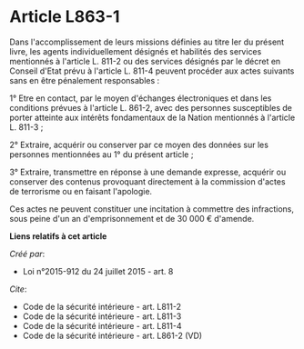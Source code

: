 # Article L863-1

Dans l'accomplissement de leurs missions définies au titre Ier du présent livre, les agents individuellement désignés et
habilités des services mentionnés à l'article L. 811-2 ou des services désignés par le décret en Conseil d'Etat prévu à
l'article L. 811-4 peuvent procéder aux actes suivants sans en être pénalement responsables : 

1° Etre en contact, par le moyen d'échanges électroniques et dans les conditions prévues à l'article L. 861-2, avec des
personnes susceptibles de porter atteinte aux intérêts fondamentaux de la Nation mentionnés à l'article L. 811-3 ; 

2° Extraire, acquérir ou conserver par ce moyen des données sur les personnes mentionnées au 1° du présent article ; 

3° Extraire, transmettre en réponse à une demande expresse, acquérir ou conserver des contenus provoquant directement à la
commission d'actes de terrorisme ou en faisant l'apologie. 

Ces actes ne peuvent constituer une incitation à commettre des infractions, sous peine d'un an d'emprisonnement et de 30 000
€ d'amende.

**Liens relatifs à cet article**

_Créé par_:

  - Loi n°2015-912 du 24 juillet 2015 - art. 8

_Cite_:

  - Code de la sécurité intérieure - art. L811-2
  - Code de la sécurité intérieure - art. L811-3
  - Code de la sécurité intérieure - art. L811-4
  - Code de la sécurité intérieure - art. L861-2 (VD)
